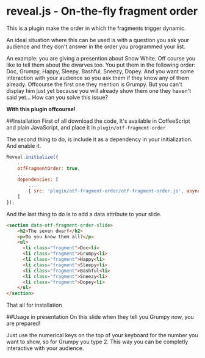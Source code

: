 # reveal.js - On-the-fly fragment order
This is a plugin make the order in which the fragments trigger dynamic.

An ideal situation where this can be used is with a question you ask your audience and they don't answer in the order you programmed your list.

An example: you are giving a presention about Snow White. Off course you like to tell them about the dwarves too.
You put them in the following order: Doc, Grumpy, Happy, Sleepy, Bashful, Sneezy, Dopey.
And you want some interaction with your audience so you ask them if they know any of them already. Offcourse the first one they mention is Grumpy.
But you can't display him just yet because you will already show them one they haven't said yet... How can you solve this issue?

**With this plugin offcourse!**

##Installation
First of all download the code, It's available in CoffeeScript and plain JavaScript, and place it in `plugin/otf-fragment-order`

The second thing to do, is include it as a dependency in your initialization. And enable it.
```javascript
Reveal.initialize({
    ...
    otfFragmentOrder: true,
    ...
    dependencies: [
        ...
        { src: 'plugin/otf-fragment-order/otf-fragment-order.js', async: true, condition: function() { return !!document.body.classList; } }
    ]
});
```
And the last thing to do is to add a data attribute to your slide.
```html
<section data-otf-fragment-order-slide>
	<h2>The seven dwarf</h2>
	<p>Do you know them all?</p>
	<ul>
	  <li class="fragment">Doc<li>
	  <li class="fragment">Grumpy<li>
	  <li class="fragment">Happy<li>
	  <li class="fragment">Sleepy<li>
	  <li class="fragment">Bashful<li>
	  <li class="fragment">Sneezy<li>
	  <li class="fragment">Dopey<li>
	</ul>
</section>
```
That all for installation

##Usage in presentation
On this slide when they tell you Grumpy now, you are prepared!

Just use the numerical keys on the top of your keyboard for the number you want to show, so for Grumpy you type 2.
This way you can be completly interactive with your audience.
